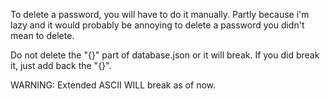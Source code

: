 To delete a password, you will have to do it manually. Partly because i'm lazy and it would probably be annoying to delete a password you didn't mean to delete.

Do not delete the "{}" part of database.json or it will break. If you did break it, just add back the "{}".


WARNING: Extended ASCII WILL break as of now.
